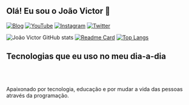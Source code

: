 ## Olá! Eu sou o João Victor 👋

[![Blog](https://img.shields.io/website-up-down-green-red/http/monip.org.svg?label=DevJVS.com&style=for-the-badge&url=https://devjvs.com/)](https://devjvs.com/)
[![YouTube](https://img.shields.io/badge/YouTube-FF0000?style=for-the-badge&logo=youtube&logoColor=white)](https://www.youtube.com/channel/UCVLMNvQnSI6JhQjP_15_CMA)
[![Instagram](https://img.shields.io/badge/Instagram-E4405F?style=for-the-badge&logo=instagram&logoColor=white)](https://instagram.com/devjvs?igshid=YmMyMTA2M2Y=)
[![Twitter](https://img.shields.io/badge/Twitter-1DA1F2?style=for-the-badge&logo=twitter&logoColor=white)](https://twitter.com/_devjvs)

![João Victor GitHub stats](https://github-readme-stats.vercel.app/api?username=devjvs&show_icons=true&theme=dark)
[![Readme Card](https://github-readme-stats.vercel.app/api/pin/?username=anuraghazra&repo=github-readme-stats)](https://github.com/anuraghazra/github-readme-stats)
[![Top Langs](https://github-readme-stats.vercel.app/api/top-langs/?username=anuraghazra&langs_count=8)](https://github.com/anuraghazra/github-readme-stats)

## Tecnologias que eu uso no meu dia-a-dia
<div style="display: inline_block">
    <img src="https://img.shields.io/badge/HTML5-E34F26?style=for-the-badge&logo=html5&logoColor=white" alt="" align="center">
    <img src="https://img.shields.io/badge/CSS3-1572B6?style=for-the-badge&logo=css3&logoColor=white" alt="" align="center">
    <img src="https://img.shields.io/badge/JavaScript-F7DF1E?style=for-the-badge&logo=javascript&logoColor=black" alt="" align="center">
    <img src="https://img.shields.io/badge/React-20232A?style=for-the-badge&logo=react&logoColor=61DAFB" alt="" align="center">
    <img src="https://img.shields.io/badge/Java-ED8B00?style=for-the-badge&logo=java&logoColor=white" alt="" align="center">
    <img src="https://img.shields.io/badge/.NET-5C2D91?style=for-the-badge&logo=.net&logoColor=white" alt="" align="center">
</div><br/>

Apaixonado por tecnologia, educação e por mudar a vida das pessoas através da programação.
